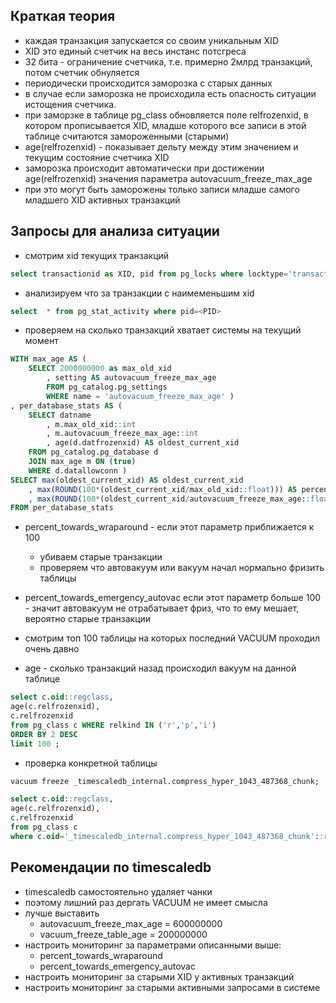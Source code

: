 ## Краткая теория

- каждая транзакция запускается со своим уникальным  XID
- XID это единый счетчик на весь инстанс потсгреса
- 32 бита - ограничение счетчика, т.е. примерно 2млрд транзакций, потом счетчик обнуляется
- периодически происходится заморозка с старых данных
- в случае если заморозка не происходила есть опасность ситуации истощения счетчика.
- при заморзке в таблице pg_class обновляется поле relfrozenxid, в котором прописывается XID, младше которого все записи в этой таблице считаются замороженными (старыми)
- age(relfrozenxid) - показывает дельту между этим значением и текущим состояние счетчика XID 
- заморозка происходит автоматически при достижении age(relfrozenxid)  значения параметра autovacuum_freeze_max_age
- при это могут быть заморожены только записи младше самого младшего XID активных транзакций

## Запросы для анализа ситуации

- смотрим xid текущих транзакций

```sql
select transactionid as XID, pid from pg_locks where locktype='transactionid';
```

- анализируем что за транзакции с наимеменьшим xid
```sql
select  * from pg_stat_activity where pid=<PID>
```

- проверяем на сколько транзакций хватает системы на текущий момент
```sql
WITH max_age AS ( 
    SELECT 2000000000 as max_old_xid
        , setting AS autovacuum_freeze_max_age 
        FROM pg_catalog.pg_settings 
        WHERE name = 'autovacuum_freeze_max_age' )
, per_database_stats AS ( 
    SELECT datname
        , m.max_old_xid::int
        , m.autovacuum_freeze_max_age::int
        , age(d.datfrozenxid) AS oldest_current_xid 
    FROM pg_catalog.pg_database d 
    JOIN max_age m ON (true) 
    WHERE d.datallowconn ) 
SELECT max(oldest_current_xid) AS oldest_current_xid
    , max(ROUND(100*(oldest_current_xid/max_old_xid::float))) AS percent_towards_wraparound
    , max(ROUND(100*(oldest_current_xid/autovacuum_freeze_max_age::float))) AS percent_towards_emergency_autovac 
FROM per_database_stats
```
- percent_towards_wraparound - если этот параметр приближается к 100
    - убиваем старые транзакции
    - проверяем что автовакуум или вакуум начал нормально фризить таблицы

- percent_towards_emergency_autovac если этот параметр больше 100 - значит автовакуум не отрабатывает фриз, что то ему мешает, вероятно старые транзакции


- смотрим топ 100 таблицы на которых последний  VACUUM проходил очень давно
- age - сколько транзакций назад происходил вакуум на данной таблице
```sql
select c.oid::regclass,
age(c.relfrozenxid),
c.relfrozenxid 
from pg_class c WHERE relkind IN ('r','p','i')
ORDER BY 2 DESC
limit 100 ;
```

- проверка конкретной таблицы

```sql
vacuum freeze _timescaledb_internal.compress_hyper_1043_487368_chunk;

select c.oid::regclass,
age(c.relfrozenxid),
c.relfrozenxid 
from pg_class c
where c.oid='_timescaledb_internal.compress_hyper_1043_487368_chunk'::regclass;
```


## Рекомендации по timescaledb

- timescaledb самостоятельно удаляет чанки
- поэтому лишний раз дергать VACUUM не имеет смысла
- лучше выставить  
    - autovacuum_freeze_max_age = 600000000
    - vacuum_freeze_table_age =  200000000
- настроить мониторинг за параметрами описанными выше:
    - percent_towards_wraparound
    - percent_towards_emergency_autovac
- настроить мониторинг за старыми XID у активных транзакций
- настроить мониторинг за старыми активными запросами в системе
